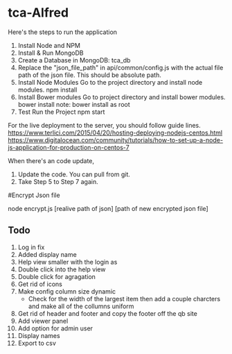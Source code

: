 # tca-Alfred

Here's the steps to run the application

1. Install Node and NPM
2. Install & Run MongoDB
3. Create a Database in MongoDB:    tca_db
4. Replace the "json_file_path" in api/common/config.js with the actual file path of the json file. This should be absolute path.
5. Install Node Modules
Go to the project directory and install node modules.
npm install
6. Install Bower modules
Go to project directory and install bower modules.
bower install
note: bower install as root
7. Test Run the Project
npm start


For the live deployment to the server, you should follow guide lines.
https://www.terlici.com/2015/04/20/hosting-deploying-nodejs-centos.html
https://www.digitalocean.com/community/tutorials/how-to-set-up-a-node-js-application-for-production-on-centos-7



When there's an code update,
1. Update the code. You can pull from git.
2. Take Step 5 to Step 7 again.

#Encrypt Json file

node encrypt.js [realive path of json] [path of new encrypted json file]

## Todo
1. Log in fix 
2. Added display name
3. Help view smaller with the login as
4. Double click into the help view
5. Double click for agragation 
6. Get rid of icons
7. Make config column size dynamic 
	* Check for the width of the largest item then add a couple charcters and make all of the collumns uniform
8. Get rid of header and footer and copy the footer off the qb site
9. Add viewer panel 
10. Add option for admin user
11. Display names
12. Export to csv